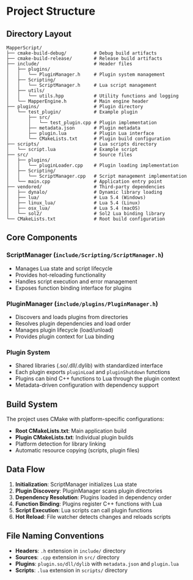 # Project Structure

## Directory Layout

```
MapperScript/
├── cmake-build-debug/          # Debug build artifacts
├── cmake-build-release/        # Release build artifacts
├── include/                    # Header files
│   ├── plugins/
│   │   └── PluginManager.h     # Plugin system management
│   ├── Scripting/
│   │   └── ScriptManager.h     # Lua script management
│   ├── utils/
│   │   └── utils.hpp           # Utility functions and logging
│   └── MapperEngine.h          # Main engine header
├── plugins/                    # Plugin directory
│   └── test_plugin/            # Example plugin
│       ├── src/
│       │   └── test_plugin.cpp # Plugin implementation
│       ├── metadata.json       # Plugin metadata
│       ├── plugin.lua          # Plugin Lua interface
│       └── CMakeLists.txt      # Plugin build configuration
├── scripts/                    # Lua scripts directory
│   └── script.lua              # Example script
├── src/                        # Source files
│   ├── plugins/
│   │   └── pluginLoader.cpp    # Plugin loading implementation
│   ├── Scripting/
│   │   └── ScriptManager.cpp   # Script management implementation
│   └── main.cpp                # Application entry point
├── vendored/                   # Third-party dependencies
│   ├── dynalo/                 # Dynamic library loading
│   ├── lua/                    # Lua 5.4 (Windows)
│   ├── linux_lua/              # Lua 5.4 (Linux)
│   ├── osx_lua/                # Lua 5.4 (macOS)
│   └── sol2/                   # Sol2 Lua binding library
└── CMakeLists.txt              # Root build configuration
```

## Core Components

### ScriptManager (`include/Scripting/ScriptManager.h`)
- Manages Lua state and script lifecycle
- Provides hot-reloading functionality
- Handles script execution and error management
- Exposes function binding interface for plugins

### PluginManager (`include/plugins/PluginManager.h`)
- Discovers and loads plugins from directories
- Resolves plugin dependencies and load order
- Manages plugin lifecycle (load/unload)
- Provides plugin context for Lua binding

### Plugin System
- Shared libraries (.so/.dll/.dylib) with standardized interface
- Each plugin exports `pluginLoad` and `pluginShutdown` functions
- Plugins can bind C++ functions to Lua through the plugin context
- Metadata-driven configuration with dependency support

## Build System

The project uses CMake with platform-specific configurations:

- **Root CMakeLists.txt**: Main application build
- **Plugin CMakeLists.txt**: Individual plugin builds
- Platform detection for library linking
- Automatic resource copying (scripts, plugin files)

## Data Flow

1. **Initialization**: ScriptManager initializes Lua state
2. **Plugin Discovery**: PluginManager scans plugin directories
3. **Dependency Resolution**: Plugins loaded in dependency order
4. **Function Binding**: Plugins register C++ functions with Lua
5. **Script Execution**: Lua scripts can call plugin functions
6. **Hot Reload**: File watcher detects changes and reloads scripts

## File Naming Conventions

- **Headers**: `.h` extension in `include/` directory
- **Sources**: `.cpp` extension in `src/` directory
- **Plugins**: `plugin.so/dll/dylib` with `metadata.json` and `plugin.lua`
- **Scripts**: `.lua` extension in `scripts/` directory